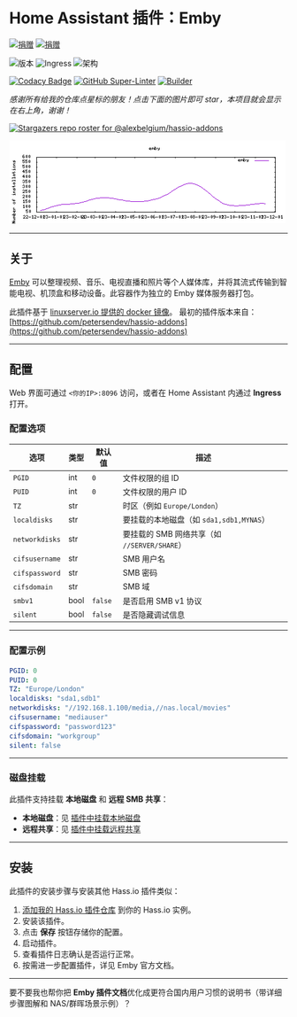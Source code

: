 # Home Assistant 插件：Emby

[![捐赠][donation-badge]](https://www.buymeacoffee.com/alexbelgium)
[![捐赠][paypal-badge]](https://www.paypal.com/donate/?hosted_button_id=DZFULJZTP3UQA)

![版本](https://img.shields.io/badge/dynamic/json?label=Version\&query=%24.version\&url=https%3A%2F%2Fraw.githubusercontent.com%2Falexbelgium%2Fhassio-addons%2Fmaster%2Femby%2Fconfig.json)
![Ingress](https://img.shields.io/badge/dynamic/json?label=Ingress\&query=%24.ingress\&durl=https%3A%2F%2Fraw.githubusercontent.com%2Falexbelgium%2Fhassio-addons%2Fmaster%2Femby%2Fconfig.json)
![架构](https://img.shields.io/badge/dynamic/json?color=success\&label=Arch\&query=%24.arch\&url=https%3A%2F%2Fraw.githubusercontent.com%2Falexbelgium%2Fhassio-addons%2Fmaster%2Femby%2Fconfig.json)

[![Codacy Badge](https://app.codacy.com/project/badge/Grade/9c6cf10bdbba45ecb202d7f579b5be0e)](https://www.codacy.com/gh/alexbelgium/hassio-addons/dashboard?utm_source=github.com&utm_medium=referral&utm_content=alexbelgium/hassio-addons&utm_campaign=Badge_Grade)
[![GitHub Super-Linter](https://img.shields.io/github/actions/workflow/status/alexbelgium/hassio-addons/weekly-supelinter.yaml?label=Lint%20code%20base)](https://github.com/alexbelgium/hassio-addons/actions/workflows/weekly-supelinter.yaml)
[![Builder](https://img.shields.io/github/actions/workflow/status/alexbelgium/hassio-addons/onpush_builder.yaml?label=Builder)](https://github.com/alexbelgium/hassio-addons/actions/workflows/onpush_builder.yaml)

[donation-badge]: https://img.shields.io/badge/Buy%20me%20a%20coffee%20\(no%20paypal\)-%23d32f2f?logo=buy-me-a-coffee&style=flat&logoColor=white
[paypal-badge]: https://img.shields.io/badge/Buy%20me%20a%20coffee%20with%20Paypal-0070BA?logo=paypal&style=flat&logoColor=white

*感谢所有给我的仓库点星标的朋友！点击下面的图片即可 star，本项目就会显示在右上角，谢谢！*

[![Stargazers repo roster for @alexbelgium/hassio-addons](https://raw.githubusercontent.com/alexbelgium/hassio-addons/master/.github/stars2.svg)](https://github.com/alexbelgium/hassio-addons/stargazers)

![下载量趋势](https://raw.githubusercontent.com/alexbelgium/hassio-addons/master/emby/stats.png)

---

## 关于

[Emby](https://emby.media/) 可以整理视频、音乐、电视直播和照片等个人媒体库，并将其流式传输到智能电视、机顶盒和移动设备。此容器作为独立的 Emby 媒体服务器打包。

此插件基于 [linuxserver.io 提供的 docker 镜像](https://github.com/linuxserver/docker-emby)。
最初的插件版本来自：[https://github.com/petersendev/hassio-addons](https://github.com/petersendev/hassio-addons)

---

## 配置

Web 界面可通过 `<你的IP>:8096` 访问，或者在 Home Assistant 内通过 **Ingress** 打开。

### 配置选项

| 选项             | 类型   | 默认值     | 描述                                |
| -------------- | ---- | ------- | --------------------------------- |
| `PGID`         | int  | `0`     | 文件权限的组 ID                         |
| `PUID`         | int  | `0`     | 文件权限的用户 ID                        |
| `TZ`           | str  |         | 时区（例如 `Europe/London`）            |
| `localdisks`   | str  |         | 要挂载的本地磁盘（如 `sda1,sdb1,MYNAS`）     |
| `networkdisks` | str  |         | 要挂载的 SMB 网络共享（如 `//SERVER/SHARE`） |
| `cifsusername` | str  |         | SMB 用户名                           |
| `cifspassword` | str  |         | SMB 密码                            |
| `cifsdomain`   | str  |         | SMB 域                             |
| `smbv1`        | bool | `false` | 是否启用 SMB v1 协议                    |
| `silent`       | bool | `false` | 是否隐藏调试信息                          |

---

### 配置示例

```yaml
PGID: 0
PUID: 0
TZ: "Europe/London"
localdisks: "sda1,sdb1"
networkdisks: "//192.168.1.100/media,//nas.local/movies"
cifsusername: "mediauser"
cifspassword: "password123"
cifsdomain: "workgroup"
silent: false
```

---

### 磁盘挂载

此插件支持挂载 **本地磁盘** 和 **远程 SMB 共享**：

* **本地磁盘**：见 [插件中挂载本地磁盘](https://github.com/alexbelgium/hassio-addons/wiki/Mounting-Local-Drives-in-Addons)
* **远程共享**：见 [插件中挂载远程共享](https://github.com/alexbelgium/hassio-addons/wiki/Mounting-remote-shares-in-Addons)

---

## 安装

此插件的安装步骤与安装其他 Hass.io 插件类似：

1. [添加我的 Hass.io 插件仓库][repository] 到你的 Hass.io 实例。
2. 安装该插件。
3. 点击 **保存** 按钮存储你的配置。
4. 启动插件。
5. 查看插件日志确认是否运行正常。
6. 按需进一步配置插件，详见 Emby 官方文档。

[repository]: https://github.com/alexbelgium/hassio-addons

---

要不要我也帮你把 **Emby 插件文档**优化成更符合国内用户习惯的说明书（带详细步骤图解和 NAS/群晖场景示例）？
